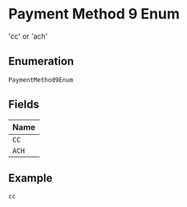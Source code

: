 
# Payment Method 9 Enum

'cc' or 'ach'

## Enumeration

`PaymentMethod9Enum`

## Fields

| Name |
|  --- |
| `CC` |
| `ACH` |

## Example

```
cc
```

